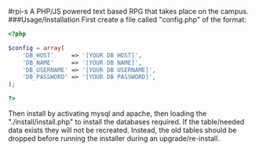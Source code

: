 #rpi-s
A PHP/JS powered text based RPG that takes place on the campus.
###Usage/Installation
First create a file called "config.php" of the format:
````php
<?php

$config = array(
    'DB_HOST'     => '[YOUR DB HOST]',
    'DB_NAME'	  => '[YOUR DB NAME]',
    'DB_USERNAME' => '[YOUR DB USERNAME]',
    'DB_PASSWORD' => '[YOUR DB PASSWORD]',
);

?>
````
Then install by activating mysql and apache, then loading the "./install/install.php" to install the databases required. If the table/needed data exists they will not be recreated. Instead, the old tables should be dropped before running the installer during an upgrade/re-install.
